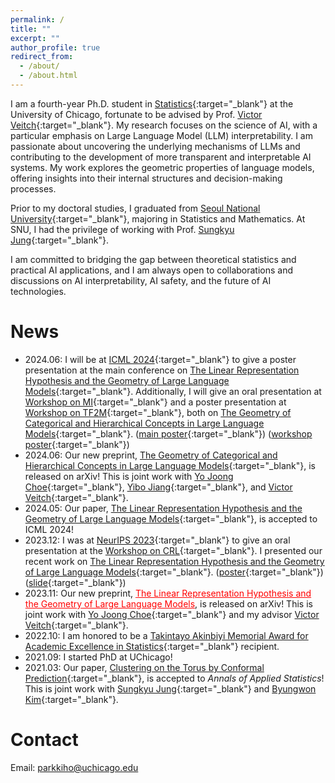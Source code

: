 ```yaml
---
permalink: /
title: ""
excerpt: ""
author_profile: true
redirect_from: 
  - /about/
  - /about.html
---
```


I am a fourth-year Ph.D. student in [Statistics](https://stat.uchicago.edu){:target="_blank"} at the University of Chicago, fortunate to be advised by Prof. [Victor Veitch](http://victorveitch.com/){:target="_blank"}.
My research focuses on the science of AI, with a particular emphasis on Large Language Model (LLM) interpretability. I am passionate about uncovering the underlying mechanisms of LLMs and contributing to the development of more transparent and interpretable AI systems. My work explores the geometric properties of language models, offering insights into their internal structures and decision-making processes.

Prior to my doctoral studies, I graduated from [Seoul National University](https://stat.snu.ac.kr/en/){:target="_blank"}, majoring in Statistics and Mathematics. At SNU, I had the privilege of working with Prof. [Sungkyu Jung](http://jung.snu.ac.kr){:target="_blank"}.

I am committed to bridging the gap between theoretical statistics and practical AI applications, and I am always open to collaborations and discussions on AI interpretability, AI safety, and the future of AI technologies.

News
=====
* 2024.06: I will be at [ICML 2024](https://icml.cc){:target="_blank"} to give a poster presentation at the main conference on [The Linear Representation Hypothesis and the Geometry of Large Language Models](https://openreview.net/pdf/871d3c026f7ad670838fa2e1421fd6b0f242dde2.pdf){:target="_blank"}. Additionally, I will give an oral presentation at [Workshop on MI](https://icml2024mi.pages.dev){:target="_blank"} and a poster presentation at [Workshop on TF2M](https://sites.google.com/view/tf2m){:target="_blank"}, both on [The Geometry of Categorical and Hierarchical Concepts in Large Language Models](https://arxiv.org/abs/2406.01506){:target="_blank"}. ([main poster](https://github.com/KihoPark/kihopark.github.io/blob/master/files/ICML%202024%20main%20poster.pdf){:target="_blank"}) ([workshop poster](https://github.com/KihoPark/kihopark.github.io/blob/master/files/ICML%202024%20Workshop%20Poster.pdf){:target="_blank"})
* 2024.06: Our new preprint, [The Geometry of Categorical and Hierarchical Concepts in Large Language Models](https://arxiv.org/abs/2406.01506){:target="_blank"}, is released on arXiv! This is joint work with [Yo Joong Choe](https://yjchoe.github.io/){:target="_blank"}, [Yibo Jiang](https://ybjiaang.github.io){:target="_blank"}, and [Victor Veitch](http://victorveitch.com/){:target="_blank"}.
* 2024.05: Our paper, [The Linear Representation Hypothesis and the Geometry of Large Language Models](https://openreview.net/pdf/871d3c026f7ad670838fa2e1421fd6b0f242dde2.pdf){:target="_blank"}, is accepted to ICML 2024!
* 2023.12: I was at [NeurIPS 2023](https://nips.cc/){:target="_blank"} to give an oral presentation at the [Workshop on CRL](https://crl-workshop.github.io/){:target="_blank"}. I presented our recent work on [The Linear Representation Hypothesis and the Geometry of Large Language Models](https://arxiv.org/abs/2311.03658){:target="_blank"}. ([poster](https://github.com/KihoPark/kihopark.github.io/blob/master/files/NeurIPS%202023%20poster.pdf){:target="_blank"}) ([slide](http://kihopark.github.io/files/NeurIPS%202023%20Workshop%20keynote.pdf){:target="_blank"})
* 2023.11: Our new preprint, <a href="https://arxiv.org/abs/2311.03658" style="color:red;" target="_blank">The Linear Representation Hypothesis and the Geometry of Large Language Models</a>, is released on arXiv! This is joint work with [Yo Joong Choe](https://yjchoe.github.io/){:target="_blank"} and my advisor [Victor Veitch](http://victorveitch.com/){:target="_blank"}.
* 2022.10: I am honored to be a [Takintayo Akinbiyi Memorial Award for Academic Excellence in Statistics](https://stat.uchicago.edu/about/akinbiyi-fund/){:target="_blank"} recipient.
* 2021.09: I started PhD at UChicago!
* 2021.03: Our paper, [Clustering on the Torus by Conformal Prediction](https://projecteuclid.org/journals/annals-of-applied-statistics/volume-15/issue-4/Clustering-on-the-torus-by-conformal-prediction/10.1214/21-AOAS1459.short){:target="_blank"}, is accepted to *Annals of Applied Statistics*! This is joint work with [Sungkyu Jung](http://jung.snu.ac.kr/){:target="_blank"} and [Byungwon Kim](https://sites.google.com/view/ns208/home){:target="_blank"}.

Contact
=====
Email: <parkkiho@uchicago.edu>
